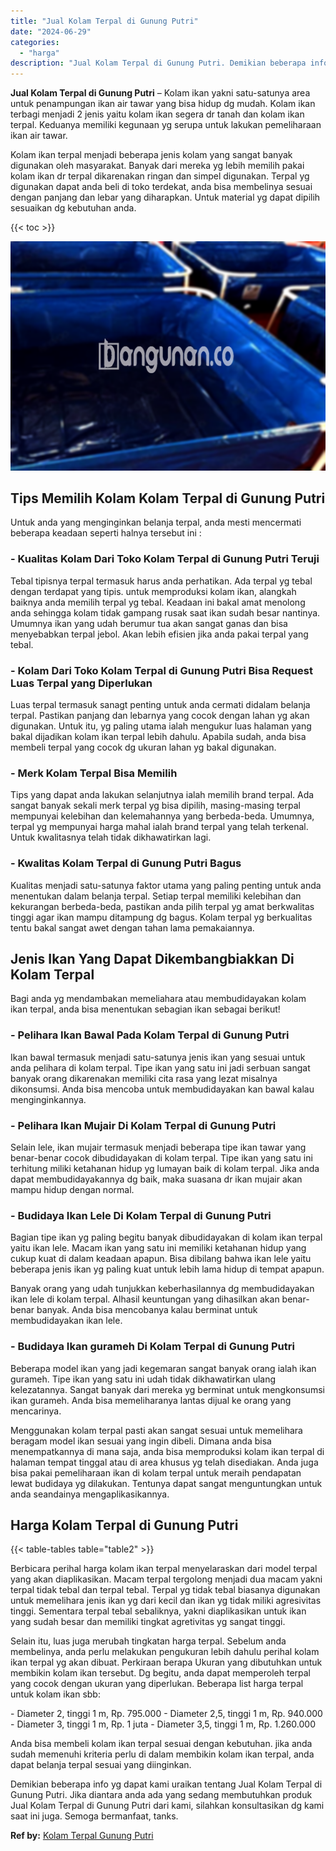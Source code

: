 ```yaml
---
title: "Jual Kolam Terpal di Gunung Putri"
date: "2024-06-29"
categories: 
  - "harga"
description: "Jual Kolam Terpal di Gunung Putri. Demikian beberapa info yg dapat kami uraikan tentang Jual Kolam Terpal di Gunung Putri. Jika diantara anda ada yang sedang..."
---
```


**Jual Kolam Terpal di Gunung Putri** – Kolam ikan yakni satu-satunya area untuk penampungan ikan air tawar yang bisa hidup dg mudah. Kolam ikan terbagi menjadi 2 jenis yaitu kolam ikan segera dr tanah dan kolam ikan terpal. Keduanya memiliki kegunaan yg serupa untuk lakukan pemeliharaan ikan air tawar.

Kolam ikan terpal menjadi beberapa jenis kolam yang sangat banyak digunakan oleh masyarakat. Banyak dari mereka yg lebih memilih pakai kolam ikan dr terpal dikarenakan ringan dan simpel digunakan. Terpal yg digunakan dapat anda beli di toko terdekat, anda bisa membelinya sesuai dengan panjang dan lebar yang diharapkan. Untuk material yg dapat dipilih sesuaikan dg kebutuhan anda.

{{< toc >}}

![Jual Kolam Terpal di Gunung Putri](/images/jual-kolam-terpal-04.png)

## Tips Memilih Kolam Kolam Terpal di Gunung Putri

Untuk anda yang menginginkan belanja terpal, anda mesti mencermati beberapa keadaan seperti halnya tersebut ini :

### \- Kualitas Kolam Dari Toko Kolam Terpal di Gunung Putri Teruji

Tebal tipisnya terpal termasuk harus anda perhatikan. Ada terpal yg tebal dengan terdapat yang tipis. untuk memproduksi kolam ikan, alangkah baiknya anda memilih terpal yg tebal. Keadaan ini bakal amat menolong anda sehingga kolam tidak gampang rusak saat ikan sudah besar nantinya. Umumnya ikan yang udah berumur tua akan sangat ganas dan bisa menyebabkan terpal jebol. Akan lebih efisien jika anda pakai terpal yang tebal.

### \- Kolam Dari Toko Kolam Terpal di Gunung Putri Bisa Request Luas Terpal yang Diperlukan

Luas terpal termasuk sanagt penting untuk anda cermati didalam belanja terpal. Pastikan panjang dan lebarnya yang cocok dengan lahan yg akan digunakan. Untuk itu, yg paling utama ialah mengukur luas halaman yang bakal dijadikan kolam ikan terpal lebih dahulu. Apabila sudah, anda bisa membeli terpal yang cocok dg ukuran lahan yg bakal digunakan.

### \- Merk Kolam Terpal Bisa Memilih

Tips yang dapat anda lakukan selanjutnya ialah memilih brand terpal. Ada sangat banyak sekali merk terpal yg bisa dipilih, masing-masing terpal mempunyai kelebihan dan kelemahannya yang berbeda-beda. Umumnya, terpal yg mempunyai harga mahal ialah brand terpal yang telah terkenal. Untuk kwalitasnya telah tidak dikhawatirkan lagi.

### \- Kwalitas Kolam Terpal di Gunung Putri Bagus

Kualitas menjadi satu-satunya faktor utama yang paling penting untuk anda menentukan dalam belanja terpal. Setiap terpal memiliki kelebihan dan kekurangan berbeda-beda, pastikan anda pilih terpal yg amat berkwalitas tinggi agar ikan mampu ditampung dg bagus. Kolam terpal yg berkualitas tentu bakal sangat awet dengan tahan lama pemakaiannya.

## Jenis Ikan Yang Dapat Dikembangbiakkan Di Kolam Terpal

Bagi anda yg mendambakan memeliahara atau membudidayakan kolam ikan terpal, anda bisa menentukan sebagian ikan sebagai berikut!

### \- Pelihara Ikan Bawal Pada Kolam Terpal di Gunung Putri

Ikan bawal termasuk menjadi satu-satunya jenis ikan yang sesuai untuk anda pelihara di kolam terpal. Tipe ikan yang satu ini jadi serbuan sangat banyak orang dikarenakan memiliki cita rasa yang lezat misalnya dikonsumsi. Anda bisa mencoba untuk membudidayakan kan bawal kalau menginginkannya.

### \- Pelihara Ikan Mujair Di Kolam Terpal di Gunung Putri

Selain lele, ikan mujair termasuk menjadi beberapa tipe ikan tawar yang benar-benar cocok dibudidayakan di kolam terpal. Tipe ikan yang satu ini terhitung miliki ketahanan hidup yg lumayan baik di kolam terpal. Jika anda dapat membudidayakannya dg baik, maka suasana dr ikan mujair akan mampu hidup dengan normal.

### \- Budidaya Ikan Lele Di Kolam Terpal di Gunung Putri

Bagian tipe ikan yg paling begitu banyak dibudidayakan di kolam ikan terpal yaitu ikan lele. Macam ikan yang satu ini memiliki ketahanan hidup yang cukup kuat di dalam keadaan apapun. Bisa dibilang bahwa ikan lele yaitu beberapa jenis ikan yg paling kuat untuk lebih lama hidup di tempat apapun.

Banyak orang yang udah tunjukkan keberhasilannya dg membudidayakan ikan lele di kolam terpal. Alhasil keuntungan yang dihasilkan akan benar-benar banyak. Anda bisa mencobanya kalau berminat untuk membudidayakan ikan lele.

### \- Budidaya Ikan gurameh Di Kolam Terpal di Gunung Putri

Beberapa model ikan yang jadi kegemaran sangat banyak orang ialah ikan gurameh. Tipe ikan yang satu ini udah tidak dikhawatirkan ulang kelezatannya. Sangat banyak dari mereka yg berminat untuk mengkonsumsi ikan gurameh. Anda bisa memeliharanya lantas dijual ke orang yang mencarinya.

Menggunakan kolam terpal pasti akan sangat sesuai untuk memelihara beragam model ikan sesuai yang ingin dibeli. Dimana anda bisa menempatkannya di mana saja, anda bisa memproduksi kolam ikan terpal di halaman tempat tinggal atau di area khusus yg telah disediakan. Anda juga bisa pakai pemeliharaan ikan di kolam terpal untuk meraih pendapatan lewat budidaya yg dilakukan. Tentunya dapat sangat menguntungkan untuk anda seandainya mengaplikasikannya.

## Harga Kolam Terpal di Gunung Putri

{{< table-tables table="table2" >}}

Berbicara perihal harga kolam ikan terpal menyelaraskan dari model terpal yang akan diaplikasikan. Macam terpal tergolong menjadi dua macam yakni terpal tidak tebal dan terpal tebal. Terpal yg tidak tebal biasanya digunakan untuk memelihara jenis ikan yg dari kecil dan ikan yg tidak miliki agresivitas tinggi. Sementara terpal tebal sebaliknya, yakni diaplikasikan untuk ikan yang sudah besar dan memiliki tingkat agretivitas yg sangat tinggi.

Selain itu, luas juga merubah tingkatan harga terpal. Sebelum anda membelinya, anda perlu melakukan pengukuran lebih dahulu perihal kolam ikan terpal yg akan dibuat. Perkiraan berapa Ukuran yang dibutuhkan untuk membikin kolam ikan tersebut. Dg begitu, anda dapat memperoleh terpal yang cocok dengan ukuran yang diperlukan. Beberapa list harga terpal untuk kolam ikan sbb:

\- Diameter 2, tinggi 1 m, Rp. 795.000 - Diameter 2,5, tinggi 1 m, Rp. 940.000 - Diameter 3, tinggi 1 m, Rp. 1 juta - Diameter 3,5, tinggi 1 m, Rp. 1.260.000

Anda bisa membeli kolam ikan terpal sesuai dengan kebutuhan. jika anda sudah memenuhi kriteria perlu di dalam membikin kolam ikan terpal, anda dapat belanja terpal sesuai yang diinginkan.

Demikian beberapa info yg dapat kami uraikan tentang Jual Kolam Terpal di Gunung Putri. Jika diantara anda ada yang sedang membutuhkan produk Jual Kolam Terpal di Gunung Putri dari kami, silahkan konsultasikan dg kami saat ini juga. Semoga bermanfaat, tanks.

**Ref by:** [Kolam Terpal Gunung Putri](https://id.wikipedia.org/wiki/Kolam)
